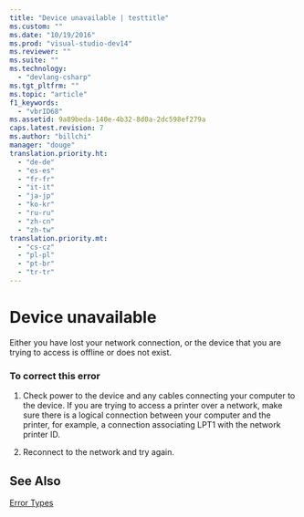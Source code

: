 ```yaml
---
title: "Device unavailable | testtitle"
ms.custom: ""
ms.date: "10/19/2016"
ms.prod: "visual-studio-dev14"
ms.reviewer: ""
ms.suite: ""
ms.technology: 
  - "devlang-csharp"
ms.tgt_pltfrm: ""
ms.topic: "article"
f1_keywords: 
  - "vbrID68"
ms.assetid: 9a89beda-140e-4b32-8d0a-2dc598ef279a
caps.latest.revision: 7
ms.author: "billchi"
manager: "douge"
translation.priority.ht: 
  - "de-de"
  - "es-es"
  - "fr-fr"
  - "it-it"
  - "ja-jp"
  - "ko-kr"
  - "ru-ru"
  - "zh-cn"
  - "zh-tw"
translation.priority.mt: 
  - "cs-cz"
  - "pl-pl"
  - "pt-br"
  - "tr-tr"
---
```

# Device unavailable
Either you have lost your network connection, or the device that you are trying to access is offline or does not exist.  
  
### To correct this error  
  
1.  Check power to the device and any cables connecting your computer to the device. If you are trying to access a printer over a network, make sure there is a logical connection between your computer and the printer, for example, a connection associating LPT1 with the network printer ID.  
  
2.  Reconnect to the network and try again.  
  
## See Also  
 [Error Types](../Topic/Error%20Types%20\(Visual%20Basic\).md)
